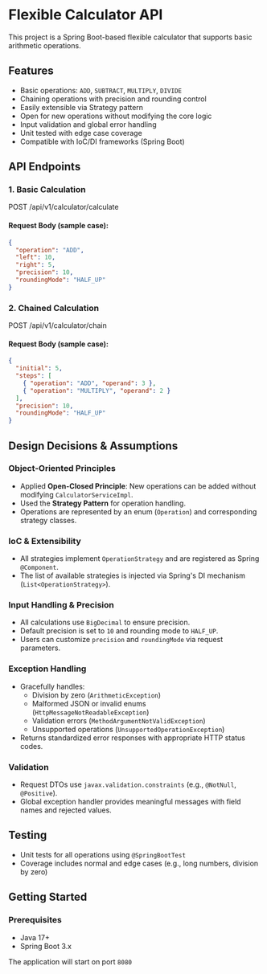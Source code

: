 # Flexible Calculator API

This project is a Spring Boot-based flexible calculator that supports basic arithmetic operations.

## Features

- Basic operations: `ADD`, `SUBTRACT`, `MULTIPLY`, `DIVIDE`
- Chaining operations with precision and rounding control
- Easily extensible via Strategy pattern
- Open for new operations without modifying the core logic
- Input validation and global error handling
- Unit tested with edge case coverage
- Compatible with IoC/DI frameworks (Spring Boot)

## API Endpoints

### 1. Basic Calculation
POST /api/v1/calculator/calculate

#### Request Body (sample case):
```json
{
  "operation": "ADD",
  "left": 10,
  "right": 5,
  "precision": 10,
  "roundingMode": "HALF_UP"
}
```

### 2. Chained Calculation


POST /api/v1/calculator/chain


#### Request Body (sample case):

```json
{
  "initial": 5,
  "steps": [
    { "operation": "ADD", "operand": 3 },
    { "operation": "MULTIPLY", "operand": 2 }
  ],
  "precision": 10,
  "roundingMode": "HALF_UP"
}
```

## Design Decisions & Assumptions

### Object-Oriented Principles

- Applied **Open-Closed Principle**: New operations can be added without modifying `CalculatorServiceImpl`.
- Used the **Strategy Pattern** for operation handling.
- Operations are represented by an enum (`Operation`) and corresponding strategy classes.

### IoC & Extensibility

- All strategies implement `OperationStrategy` and are registered as Spring `@Component`.
- The list of available strategies is injected via Spring's DI mechanism (`List<OperationStrategy>`).

### Input Handling & Precision

- All calculations use `BigDecimal` to ensure precision.
- Default precision is set to `10` and rounding mode to `HALF_UP`.
- Users can customize `precision` and `roundingMode` via request parameters.

### Exception Handling

- Gracefully handles:
  - Division by zero (`ArithmeticException`)
  - Malformed JSON or invalid enums (`HttpMessageNotReadableException`)
  - Validation errors (`MethodArgumentNotValidException`)
  - Unsupported operations (`UnsupportedOperationException`)
- Returns standardized error responses with appropriate HTTP status codes.

### Validation

- Request DTOs use `javax.validation.constraints` (e.g., `@NotNull`, `@Positive`).
- Global exception handler provides meaningful messages with field names and rejected values.

## Testing

- Unit tests for all operations using `@SpringBootTest`
- Coverage includes normal and edge cases (e.g., long numbers, division by zero)

## Getting Started

### Prerequisites

- Java 17+
- Spring Boot 3.x

The application will start on port `8080`